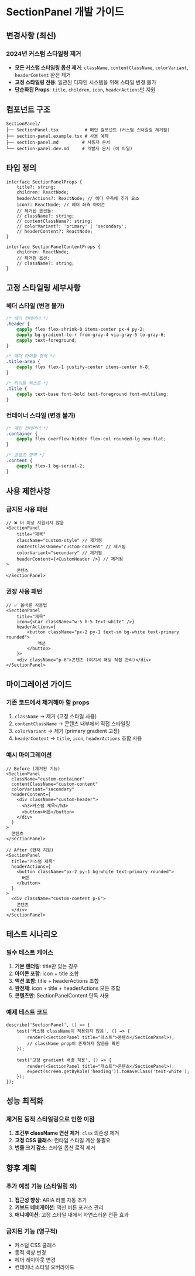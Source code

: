 # SectionPanel 개발 가이드

## 변경사항 (최신)

### 2024년 커스텀 스타일링 제거

- **모든 커스텀 스타일링 옵션 제거**: `className`, `contentClassName`, `colorVariant`, `headerContent` 완전 제거
- **고정 스타일링 전용**: 일관된 디자인 시스템을 위해 스타일 변경 불가
- **단순화된 Props**: `title`, `children`, `icon`, `headerActions`만 지원

## 컴포넌트 구조

```
SectionPanel/
├── SectionPanel.tsx          # 메인 컴포넌트 (커스텀 스타일링 제거됨)
├── section-panel.example.tsx # 사용 예제
├── section-panel.md         # 사용자 문서
└── section-panel.dev.md     # 개발자 문서 (이 파일)
```

## 타입 정의

```tsx
interface SectionPanelProps {
	title?: string;
	children: ReactNode;
	headerActions?: ReactNode; // 헤더 우측에 추가 요소
	icon?: ReactNode; // 헤더 좌측 아이콘
	// 제거된 옵션들:
	// className?: string;
	// contentClassName?: string;
	// colorVariant?: 'primary' | 'secondary';
	// headerContent?: ReactNode;
}

interface SectionPanelContentProps {
	children: ReactNode;
	// 제거된 옵션:
	// className?: string;
}
```

## 고정 스타일링 세부사항

### 헤더 스타일 (변경 불가)

```css
/* 헤더 컨테이너 */
.header {
	@apply flex flex-shrink-0 items-center px-4 py-2;
	@apply bg-gradient-to-r from-gray-4 via-gray-5 to-gray-6;
	@apply text-foreground;
}

/* 헤더 타이틀 영역 */
.title-area {
	@apply flex flex-1 justify-center items-center h-8;
}

/* 타이틀 텍스트 */
.title {
	@apply text-base font-bold text-foreground font-multilang;
}
```

### 컨테이너 스타일 (변경 불가)

```css
/* 메인 컨테이너 */
.container {
	@apply flex overflow-hidden flex-col rounded-lg neu-flat;
}

/* 콘텐츠 영역 */
.content {
	@apply flex-1 bg-serial-2;
}
```

## 사용 제한사항

### 금지된 사용 패턴

```tsx
// ❌ 더 이상 지원되지 않음
<SectionPanel
	title="제목"
	className="custom-style" // 제거됨
	contentClassName="custom-content" // 제거됨
	colorVariant="secondary" // 제거됨
	headerContent={<CustomHeader />} // 제거됨
>
	콘텐츠
</SectionPanel>
```

### 권장 사용 패턴

```tsx
// ✅ 올바른 사용법
<SectionPanel
	title="제목"
	icon={<Car className="w-5 h-5 text-white" />}
	headerActions={
		<button className="px-2 py-1 text-sm bg-white text-primary rounded">
			액션
		</button>
	}>
	<div className="p-6">콘텐츠 (여기서 패딩 직접 관리)</div>
</SectionPanel>
```

## 마이그레이션 가이드

### 기존 코드에서 제거해야 할 props

1. `className` → 제거 (고정 스타일 사용)
2. `contentClassName` → 콘텐츠 내부에서 직접 스타일링
3. `colorVariant` → 제거 (primary gradient 고정)
4. `headerContent` → `title`, `icon`, `headerActions` 조합 사용

### 예시 마이그레이션

```tsx
// Before (제거된 기능)
<SectionPanel
  className="custom-container"
  contentClassName="custom-content"
  colorVariant="secondary"
  headerContent={
    <div className="custom-header">
      <h3>커스텀 제목</h3>
      <button>버튼</button>
    </div>
  }
>
  콘텐츠
</SectionPanel>

// After (현재 지원)
<SectionPanel
  title="커스텀 제목"
  headerActions={
    <button className="px-2 py-1 bg-white text-primary rounded">
      버튼
    </button>
  }
>
  <div className="custom-content p-6">
    콘텐츠
  </div>
</SectionPanel>
```

## 테스트 시나리오

### 필수 테스트 케이스

1. **기본 렌더링**: title만 있는 경우
2. **아이콘 포함**: icon + title 조합
3. **액션 포함**: title + headerActions 조합
4. **완전체**: icon + title + headerActions 모든 조합
5. **콘텐츠만**: SectionPanelContent 단독 사용

### 예제 테스트 코드

```tsx
describe('SectionPanel', () => {
	test('커스텀 className이 적용되지 않음', () => {
		render(<SectionPanel title="테스트">콘텐츠</SectionPanel>);
		// className prop이 존재하지 않음을 확인
	});

	test('고정 gradient 배경 적용', () => {
		render(<SectionPanel title="테스트">콘텐츠</SectionPanel>);
		expect(screen.getByRole('heading')).toHaveClass('text-white');
	});
});
```

## 성능 최적화

### 제거된 동적 스타일링으로 인한 이점

1. **조건부 className 연산 제거**: `clsx` 의존성 제거
2. **고정 CSS 클래스**: 런타임 스타일 계산 불필요
3. **번들 크기 감소**: 스타일 옵션 로직 제거

## 향후 계획

### 추가 예정 기능 (스타일링 외)

1. **접근성 향상**: ARIA 라벨 자동 추가
2. **키보드 네비게이션**: 액션 버튼 포커스 관리
3. **애니메이션**: 고정 스타일 내에서 자연스러운 전환 효과

### 금지된 기능 (영구적)

- 커스텀 CSS 클래스
- 동적 색상 변경
- 헤더 레이아웃 변경
- 컨테이너 스타일 오버라이드
